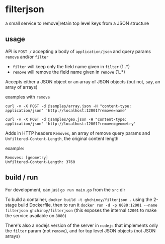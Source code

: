 # filterjson

a small service to remove|retain top level keys from a JSON structure


## usage

API is `POST /` accepting a body of `application/json` and query params `remove` and/or `filter`

* `filter` will keep only the field name given in `filter` (1..*)
* `remove` will remove the field name given in `remove` (1..*)

Accepts either a JSON object or an array of JSON objects (but not, say, an array 
of arrays)

examples with `remove`

```
curl -v -X POST -d @samples/array.json -H "content-type: application/json" 'http://localhost:12001?remove=name'
```

```
curl -v -X POST -d @samples/geo.json -H "content-type: application/json" 'http://localhost:12001?remove=geometry'
```

Adds in HTTP headers `Removes`, an array of remove query params and 
`Unfiltered-Content-Length`, the original content length

example:
```
Removes: [geometry]
Unfiltered-Content-Length: 3760
```

## build / run

For development, can just `go run main.go` from the `src` dir

To build a container, `docker build -t ghchinoy/filterjson .` using the 2-stage 
build Dockerfile, then to run it `docker run -d -p 8080:12001 --name filterjson ghchinoy/filterjson` (this exposes the internal `12001` 
to make the service available on `8080`)

There's also a nodejs version of the server in `nodejs` that implements only the 
`filter` param (not `remove`), and for top level JSON objects (not JSON arrays)
